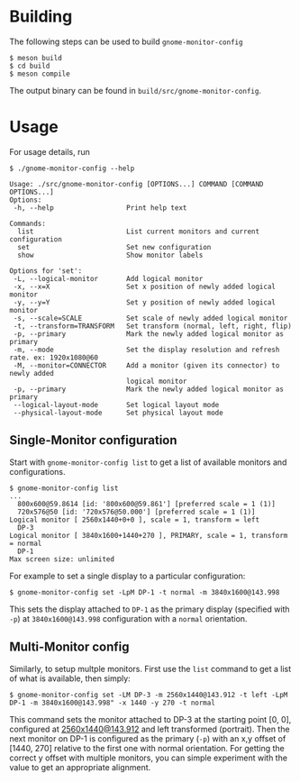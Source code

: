 # Building

The following steps can be used to build `gnome-monitor-config`

```shell
$ meson build
$ cd build
$ meson compile
```

The output binary can be found in `build/src/gnome-monitor-config`.

# Usage

For usage details, run

```shell
$ ./gnome-monitor-config --help

Usage: ./src/gnome-monitor-config [OPTIONS...] COMMAND [COMMAND OPTIONS...]
Options:
 -h, --help                  Print help text

Commands:
  list                       List current monitors and current configuration
  set                        Set new configuration
  show                       Show monitor labels

Options for 'set':
 -L, --logical-monitor       Add logical monitor
 -x, --x=X                   Set x position of newly added logical monitor
 -y, --y=Y                   Set y position of newly added logical monitor
 -s, --scale=SCALE           Set scale of newly added logical monitor
 -t, --transform=TRANSFORM   Set transform (normal, left, right, flip)
 -p, --primary               Mark the newly added logical monitor as primary
 -m, --mode                  Set the display resolution and refresh rate. ex: 1920x1080@60
 -M, --monitor=CONNECTOR     Add a monitor (given its connector) to newly added
                             logical monitor
 -p, --primary               Mark the newly added logical monitor as primary
 --logical-layout-mode       Set logical layout mode
 --physical-layout-mode      Set physical layout mode
```

## Single-Monitor configuration

Start with `gnome-monitor-config list` to get a list of available monitors and configurations.

```shell
$ gnome-monitor-config list
...
  800x600@59.8614 [id: '800x600@59.861'] [preferred scale = 1 (1)]
  720x576@50 [id: '720x576@50.000'] [preferred scale = 1 (1)]
Logical monitor [ 2560x1440+0+0 ], scale = 1, transform = left
  DP-3
Logical monitor [ 3840x1600+1440+270 ], PRIMARY, scale = 1, transform = normal
  DP-1
Max screen size: unlimited
```
For example to set a single display to a particular configuration:

```shell
$ gnome-monitor-config set -LpM DP-1 -t normal -m 3840x1600@143.998
```

This sets the display attached to `DP-1` as the primary display
(specified with `-p`) at `3840x1600@143.998` configuration with
a `normal` orientation.

## Multi-Monitor config

Similarly, to setup multple monitors. First use the `list` command to get a
list of what is available, then simply:

```shell
$ gnome-monitor-config set -LM DP-3 -m 2560x1440@143.912 -t left -LpM DP-1 -m 3840x1600@143.998" -x 1440 -y 270 -t normal 
```

This command sets the monitor attached to DP-3 at the starting point [0, 0],
configured at 2560x1440@143.912 and left transformed (portrait). Then the
next monitor on DP-1 is configured as the primary (`-p`) with an x,y offset of
[1440, 270] relative to the first one with normal orientation. For getting the
correct y offset with multiple monitors, you can simple experiment with the value
to get an appropriate alignment.

